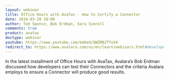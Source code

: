 ```yaml
---
layout: webinar
title: Office Hours with AvaTax - How to Certify a Connector
date: 2018-03-20 10:00
author: Ted Spence, Bob Erdman, Sara Simrell
comments: true
product: avatax
doctype: webinar
youtube: https://www.youtube.com/embed/QWZM82TfuV4
redirect_to: https://www.avalara.com/us/en/learn/webinars.html#developerwebinars
---
```


In the latest installment of Office Hours with AvaTax, Avalara’s Bob Erdman discussed how developers can test their Connectors and the criteria Avalara employs to ensure a Connector will produce good results.
